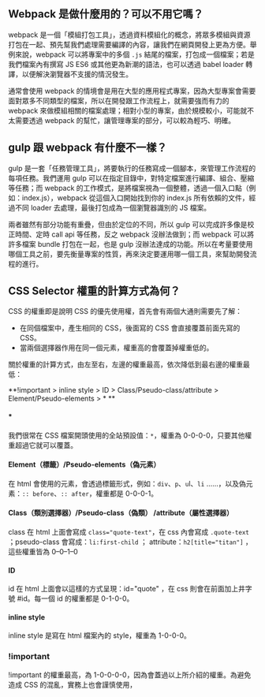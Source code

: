 ## Webpack 是做什麼用的？可以不用它嗎？
webpack 是一個「模組打包工具」，透過資料模組化的概念，將眾多模組與資源打包在一起、預先幫我們處理需要編譯的內容，讓我們在網頁開發上更為方便。舉例來說，webpack 可以將專案中的多個 `.js` 結尾的檔案，打包成一個檔案；若是我們檔案內有撰寫 JS ES6 或其他更為新潮的語法，也可以透過 babel loader 轉譯，以便解決瀏覽器不支援的情況發生。

通常會使用 webpack 的情境會是用在大型的應用程式專案，因為大型專案會需要面對眾多不同類型的檔案，所以在開發跟工作流程上，就需要強而有力的 webpack 來做模組相關的檔案處理；相對小型的專案，由於規模較小，可能就不太需要透過 webpack 的幫忙，讓管理專案的部分，可以較為輕巧、明確。


## gulp 跟 webpack 有什麼不一樣？
gulp 是一套「任務管理工具」，將要執行的任務寫成一個腳本，來管理工作流程的每項任務。我們運用 gulp 可以在指定目錄中，對特定檔案進行編譯、組合、壓縮等任務；而 webpack 的工作模式，是將檔案視為一個整體，透過一個入口點（例如：index.js），webpack 從這個入口開始找到你的 index.js 所有依賴的文件，經過不同 loader 去處理，最後打包成為一個瀏覽器識別的 JS 檔案。

兩者雖然有部分功能有重疊，但由於定位的不同，所以 gulp 可以完成許多像是校正時間、定時 call api 等任務，反之 webpack 沒辦法做到；而 webpack 可以將許多檔案 bundle 打包在一起，也是 gulp 沒辦法達成的功能。所以在考量要使用哪個工具之前，要先衡量專案的性質，再來決定要運用哪一個工具，來幫助開發流程的進行。


## CSS Selector 權重的計算方式為何？
CSS 的權重即是說明 CSS 的優先使用權，首先會有兩個大通則需要先了解：

*  在同個檔案中，產生相同的 CSS，後面寫的 CSS 會直接覆蓋前面先寫的 CSS。
*  當兩個選擇器作用在同一個元素，權重高的會覆蓋掉權重低的。

關於權重的計算方式，由左至右，左邊的權重最高，依次降低到最右邊的權重最低：

**!important > inline style > ID > Class/Pseudo-class/attribute > Element/Pseudo-elements > * **

#### * 
我們很常在 CSS 檔案開頭使用的全站預設值：`*`，權重為 0-0-0-0，只要其他權重超過它就可以覆蓋。

#### Element（標籤）/Pseudo-elements（偽元素）
在 html 會使用的元素，會透過標籤形式，例如：`div`、`p`、`u`l、`li` ......，以及偽元素：`:: before`、`:: after`，權重都是 0-0-0-1。

#### Class（類別選擇器）/Pseudo-class（偽類） /attribute（屬性選擇器）
class 在 html 上面會寫成 `class="quote-text"`，在 css 內會寫成 `.quote-text` ；pseudo-class 會寫成：`li:first-child` ； attribute：`h2[title="titan"]`  ，這些權重皆為 0–0–1–0

#### ID
id 在 html 上面會以這樣的方式呈現：id="quote" ，在 css 則會在前面加上井字號 #id。每一個 id 的權重都是 0-1-0-0。

#### inline style
inline style 是寫在 html 檔案內的 style，權重為 1-0-0-0。

### !important
!important 的權重最高，為 1-0-0-0-0，因為會蓋過以上所介紹的權重。為避免造成 CSS 的混亂，實務上也會謹慎使用，